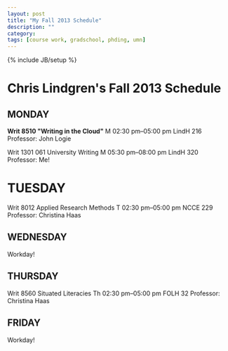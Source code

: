 ```yaml
---
layout: post
title: "My Fall 2013 Schedule"
description: ""
category: 
tags: [course work, gradschool, phding, umn]
---
```

{% include JB/setup %}

# Chris Lindgren's Fall 2013 Schedule

## MONDAY

**Writ 8510 "Writing in the Cloud"**
M 02:30 pm–05:00 pm LindH 216
Professor: John Logie

Writ 1301 061 University Writing
M 05:30 pm–08:00 pm LindH 320
Professor: Me!

# TUESDAY

Writ 8012 Applied Research Methods
T 02:30 pm–05:00 pm NCCE 229
Professor: Christina Haas

## WEDNESDAY

Workday!

## THURSDAY

Writ 8560 Situated Literacies
Th 02:30 pm–05:00 pm FOLH 32
Professor: Christina Haas

## FRIDAY

Workday!